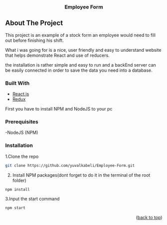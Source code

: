 <div id="top"></div>




  <h3 align="center">Employee Form</h3>







<!-- ABOUT THE PROJECT -->
## About The Project

This project is an example of a stock form an employee would need to fill out  before finishing his shift.

What i was going for is a nice, user friendly and easy to understand website that helps demonstrate React and use of reducers.

the installation is rather simple and easy to run and a backEnd server can be easily connected in order to save the data you need into a database.




### Built With

* [React.js](https://reactjs.org/)
* [Redux](https://redux.js.org/)




<!-- GETTING STARTED -->
First you have to install NPM and NodeJS to your pc

### Prerequisites

-NodeJS (NPM)

### Installation

1.Clone the repo
   ```sh
   git clone https://github.com/yuvalkabeli/Employee-Form.git
   ```
2.  Install NPM packages(dont forget to do it in the terminal of the root folder)
   ```sh
   npm install
   ```
3.Input the start command
   ```sh
   npm start
   ```
   
<p align="right">(<a href="#top">back to top</a>)</p>








